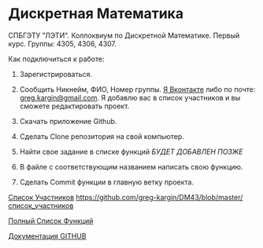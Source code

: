 # Дискретная Математика
СПБГЭТУ "ЛЭТИ". Коллоквиум по Дискретной Математике. Первый курс. Группы: 4305, 4306, 4307. 

Как подключиться к работе:

1. Зарегистрироваться.

2. Сообщить Никнейм, ФИО, Номер группы.  [Я Вконтакте](http://vk.com/greg_kargin "Я Вконтакте") либо по почте: greg.kargin@gmail.com. Я добавлю вас в список участников и вы сможете редактировать проект.

3. Скачать приложение Github.

4. Сделать Clone репозитория на свой компьютер.

5. Найти свое задание в списке функций *БУДЕТ ДОБАВЛЕН ПОЗЖЕ*

6. В файле с соответствующим названием написать свою функцию.

7. Сделать Commit функции в главную ветку проекта.

[Список Участников](https://github.com/greg-kargin/DM43/blob/master/список_участников "Список Участников")
https://github.com/greg-kargin/DM43/blob/master/список_участников

[Полный Список Функций](https://docs.google.com/spreadsheets/d/1-2dHqPaKqpi5o34qUxRkuVwe4BvA2Lwo-HIwMRHkDpY/edit#gid=0 "Таблица с Функциями")

[Документация GITHUB](https://help.github.com "Документация GITHUB")


